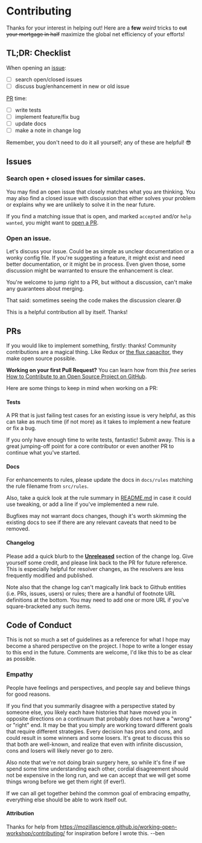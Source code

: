 # Contributing

Thanks for your interest in helping out! Here are a **few** _weird_ tricks to
~~cut your mortgage in half~~ maximize the global net efficiency of your
efforts!

## TL;DR: Checklist

When opening an [issue](#issues):

- [ ] search open/closed issues
- [ ] discuss bug/enhancement in new or old issue

[PR](#prs) time:

- [ ] write tests
- [ ] implement feature/fix bug
- [ ] update docs
- [ ] make a note in change log

Remember, you don't need to do it all yourself; any of these are helpful! 😎

## Issues

### Search open + closed issues for similar cases.

You may find an open issue that closely matches what you are thinking. You may
also find a closed issue with discussion that either solves your problem or
explains why we are unlikely to solve it in the near future.

If you find a matching issue that is open, and marked `accepted` and/or
`help wanted`, you might want to [open a PR](#prs).

### Open an issue.

Let's discuss your issue. Could be as simple as unclear documentation or a wonky
config file. If you're suggesting a feature, it might exist and need better
documentation, or it might be in process. Even given those, some discussion
might be warranted to ensure the enhancement is clear.

You're welcome to jump right to a PR, but without a discussion, can't make any
guarantees about merging.

That said: sometimes seeing the code makes the discussion clearer.😄

This is a helpful contribution all by itself. Thanks!

## PRs

If you would like to implement something, firstly: thanks! Community
contributions are a magical thing. Like Redux or
[the flux capacitor](https://youtu.be/SR5BfQ4rEqQ?t=2m25s), they make open
source possible.

**Working on your first Pull Request?** You can learn how from this _free_
series
[How to Contribute to an Open Source Project on GitHub](https://egghead.io/series/how-to-contribute-to-an-open-source-project-on-github).

Here are some things to keep in mind when working on a PR:

#### Tests

A PR that is just failing test cases for an existing issue is very helpful, as
this can take as much time (if not more) as it takes to implement a new feature
or fix a bug.

If you only have enough time to write tests, fantastic! Submit away. This is a
great jumping-off point for a core contributor or even another PR to continue
what you've started.

#### Docs

For enhancements to rules, please update the docs in `docs/rules` matching the
rule filename from `src/rules`.

Also, take a quick look at the rule summary in [README.md] in case it could use
tweaking, or add a line if you've implemented a new rule.

Bugfixes may not warrant docs changes, though it's worth skimming the existing
docs to see if there are any relevant caveats that need to be removed.

#### Changelog

Please add a quick blurb to the [**Unreleased**](./CHANGELOG.md#unreleased)
section of the change log. Give yourself some credit, and please link back to
the PR for future reference. This is especially helpful for resolver changes, as
the resolvers are less frequently modified and published.

Note also that the change log can't magically link back to Github entities (i.e.
PRs, issues, users) or rules; there are a handful of footnote URL definitions at
the bottom. You may need to add one or more URL if you've square-bracketed any
such items.

## Code of Conduct

This is not so much a set of guidelines as a reference for what I hope may
become a shared perspective on the project. I hope to write a longer essay to
this end in the future. Comments are welcome, I'd like this to be as clear as
possible.

### Empathy

People have feelings and perspectives, and people say and believe things for
good reasons.

If you find that you summarily disagree with a perspective stated by someone
else, you likely each have histories that have moved you in opposite directions
on a continuum that probably does not have a "wrong" or "right" end. It may be
that you simply are working toward different goals that require different
strategies. Every decision has pros and cons, and could result in some winners
and some losers. It's great to discuss this so that both are well-known, and
realize that even with infinite discussion, cons and losers will likely never go
to zero.

Also note that we're not doing brain surgery here, so while it's fine if we
spend some time understanding each other, cordial disagreement should not be
expensive in the long run, and we can accept that we will get some things wrong
before we get them right (if ever!).

If we can all get together behind the common goal of embracing empathy,
everything else should be able to work itself out.

#### Attribution

Thanks for help from
https://mozillascience.github.io/working-open-workshop/contributing/ for
inspiration before I wrote this. --ben

[README.md]: ./README.md
